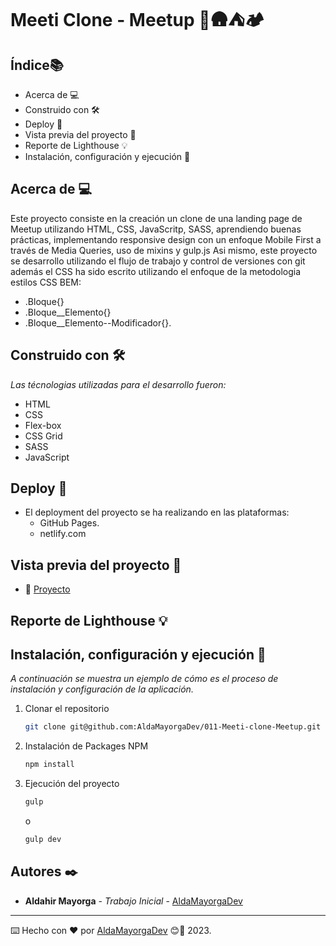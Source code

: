 # Meeti Clone - Meetup 🏡🛖⛺️🏕

## Índice📚 
* Acerca de 💻 
* Construido con 🛠️
* Deploy 🚀 
* Vista previa del proyecto 👀 
* Reporte de Lighthouse 💡 
* Instalación, configuración y ejecución 🧰 

## Acerca de 💻 

Este proyecto consiste en la creación un clone de una landing page de Meetup utilizando HTML, CSS, JavaScritp, SASS, aprendiendo buenas prácticas, implementando responsive design con un enfoque Mobile First a través de Media Queries, uso de mixins y gulp.js Asi mismo, este proyecto se desarrollo utilizando el flujo de trabajo y control de versiones con git además el CSS ha sido escrito utilizando el enfoque de la metodologia estilos CSS BEM:

* .Bloque{}
* .Bloque__Elemento{}
* .Bloque__Elemento--Modificador{}.


## Construido con 🛠️

_Las técnologias utilizadas para el desarrollo fueron:_

* HTML 
* CSS
* Flex-box
* CSS Grid
* SASS
* JavaScript

## Deploy 🚀  

* El deployment del proyecto se ha realizando en las plataformas:
    * GitHub Pages.
    * netlify.com

## Vista previa del proyecto 👀 

* 👀  [Proyecto]( https://aldamayorgadev.github.io/011-Meeti-clone-Meetup/ )


## Reporte de Lighthouse 💡 







## Instalación, configuración y ejecución 🧰 
_A continuación se muestra un ejemplo de cómo es el proceso de instalación y configuración de la aplicación._


1. Clonar el repositorio
   ```sh
   git clone git@github.com:AldaMayorgaDev/011-Meeti-clone-Meetup.git
   ```
2. Instalación de Packages NPM
   ```sh
   npm install
   ```
3. Ejecución del proyecto    
   ```sh
   gulp
   ```
   o

   ```sh
   gulp dev
   ```

## Autores ✒️

* **Aldahir Mayorga** - *Trabajo Inicial* - [AldaMayorgaDev](https://github.com/AldaMayorgaDev)






---
⌨️ Hecho con ❤️ por [AldaMayorgaDev](https://github.com/AldaMayorgaDev) 😊🚀 2023.